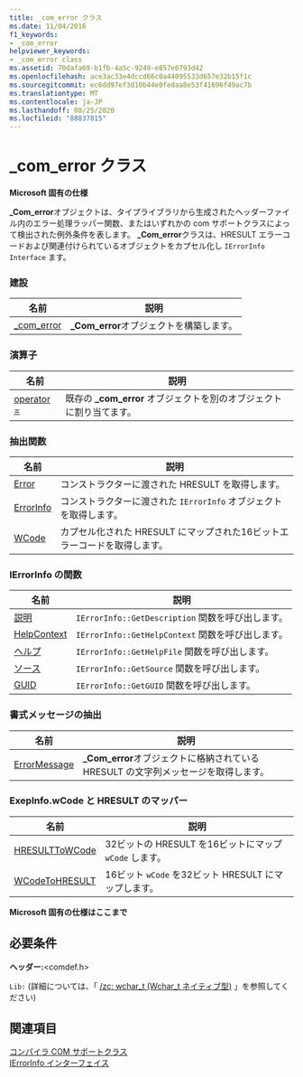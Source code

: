 ```yaml
---
title: _com_error クラス
ms.date: 11/04/2016
f1_keywords:
- _com_error
helpviewer_keywords:
- _com_error class
ms.assetid: 70dafa69-b1fb-4a5c-9249-e857e0793d42
ms.openlocfilehash: ace3ac33e4dccd66c0a44095533d657e32b15f1c
ms.sourcegitcommit: ec6dd97ef3d10b44e0fedaa8e53f41696f49ac7b
ms.translationtype: MT
ms.contentlocale: ja-JP
ms.lasthandoff: 08/25/2020
ms.locfileid: "88837815"
---
```

# <a name="_com_error-class"></a>_com_error クラス

**Microsoft 固有の仕様**

**_Com_error**オブジェクトは、タイプライブラリから生成されたヘッダーファイル内のエラー処理ラッパー関数、またはいずれかの com サポートクラスによって検出された例外条件を表します。 **_Com_error**クラスは、HRESULT エラーコードおよび関連付けられているオブジェクトをカプセル化し `IErrorInfo Interface` ます。

### <a name="construction"></a>建設

| 名前 | 説明 |
|-|-|
|[_com_error](../cpp/com-error-com-error.md)|**_Com_error**オブジェクトを構築します。|

### <a name="operators"></a>演算子

| 名前 | 説明 |
|-|-|
|[operator =](../cpp/com-error-operator-equal.md)|既存の **_com_error** オブジェクトを別のオブジェクトに割り当てます。|

### <a name="extractor-functions"></a>抽出関数

| 名前 | 説明 |
|-|-|
|[Error](../cpp/com-error-error.md)|コンストラクターに渡された HRESULT を取得します。|
|[ErrorInfo](../cpp/com-error-errorinfo.md)|コンストラクターに渡された `IErrorInfo` オブジェクトを取得します。|
|[WCode](../cpp/com-error-wcode.md)|カプセル化された HRESULT にマップされた16ビットエラーコードを取得します。|

### <a name="ierrorinfo-functions"></a>IErrorInfo の関数

| 名前 | 説明 |
|-|-|
|[説明](../cpp/com-error-description.md)|`IErrorInfo::GetDescription` 関数を呼び出します。|
|[HelpContext](../cpp/com-error-helpcontext.md)|`IErrorInfo::GetHelpContext` 関数を呼び出します。|
|[ヘルプ](../cpp/com-error-helpfile.md)|`IErrorInfo::GetHelpFile` 関数を呼び出します。|
|[ソース](../cpp/com-error-source.md)|`IErrorInfo::GetSource` 関数を呼び出します。|
|[GUID](../cpp/com-error-guid.md)|`IErrorInfo::GetGUID` 関数を呼び出します。|

### <a name="format-message-extractor"></a>書式メッセージの抽出

| 名前 | 説明 |
|-|-|
|[ErrorMessage](../cpp/com-error-errormessage.md)|**_Com_error**オブジェクトに格納されている HRESULT の文字列メッセージを取得します。|

### <a name="exepinfowcode-to-hresult-mappers"></a>ExepInfo.wCode と HRESULT のマッパー

| 名前 | 説明 |
|-|-|
|[HRESULTToWCode](../cpp/com-error-hresulttowcode.md)|32ビットの HRESULT を16ビットにマップ `wCode` します。|
|[WCodeToHRESULT](../cpp/com-error-wcodetohresult.md)|16ビット `wCode` を32ビット HRESULT にマップします。|

**Microsoft 固有の仕様はここまで**

## <a name="requirements"></a>必要条件

**ヘッダー:**\<comdef.h>

`Lib:` (詳細については、「 [/zc: wchar_t (Wchar_t ネイティブ型)](../build/reference/zc-wchar-t-wchar-t-is-native-type.md) 」を参照してください)

## <a name="see-also"></a>関連項目

[コンパイラ COM サポートクラス](../cpp/compiler-com-support-classes.md)<br/>
[IErrorInfo インターフェイス](/windows/win32/api/oaidl/nn-oaidl-ierrorinfo)
